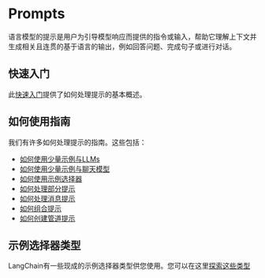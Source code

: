 # Prompts

语言模型的提示是用户为引导模型响应而提供的指令或输入，帮助它理解上下文并生成相关且连贯的基于语言的输出，例如回答问题、完成句子或进行对话。

## 快速入门

此[快速入门](https://python.langchain.com/docs/modules/model_io/prompts/quick_start)提供了如何处理提示的基本概述。

## 如何使用指南

我们有许多如何处理提示的指南。这些包括：

- [如何使用少量示例与LLMs](https://python.langchain.com/docs/modules/model_io/prompts/few_shot_examples)
- [如何使用少量示例与聊天模型](https://python.langchain.com/docs/modules/model_io/prompts/few_shot_examples_chat)
- [如何使用示例选择器](https://python.langchain.com/docs/modules/model_io/prompts/example_selectors)
- [如何处理部分提示](https://python.langchain.com/docs/modules/model_io/prompts/partial)
- [如何处理消息提示](https://python.langchain.com/docs/modules/model_io/prompts/message_prompts)
- [如何组合提示](https://python.langchain.com/docs/modules/model_io/prompts/composition)
- [如何创建管道提示](https://python.langchain.com/docs/modules/model_io/prompts/pipeline)

## 示例选择器类型

LangChain有一些现成的示例选择器类型供您使用。您可以在这里[探索这些类型](https://python.langchain.com/docs/modules/model_io/prompts/example_selector_types)